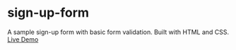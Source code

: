 # sign-up-form
A sample sign-up form with basic form validation. Built with HTML and CSS.  
[Live Demo](https://bertjosephp.github.io/sign-up-form/)
